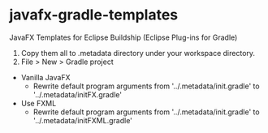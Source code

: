 # javafx-gradle-templates

JavaFX Templates for Eclipse Buildship (Eclipse Plug-ins for Gradle)

1) Copy them all to .metadata directory under your workspace directory.
2) File > New > Gradle project
- Vanilla JavaFX
  - Rewrite default program arguments from '../.metadata/init.gradle' to '../.metadata/initFX.gradle'
- Use FXML
  - Rewrite default program arguments from '../.metadata/init.gradle' to '../.metadata/initFXML.gradle' 
